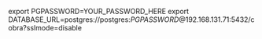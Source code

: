 


 export PGPASSWORD=YOUR_PASSWORD_HERE
 export DATABASE_URL=postgres://postgres:$PGPASSWORD$@192.168.131.71:5432/cobra?sslmode=disable

